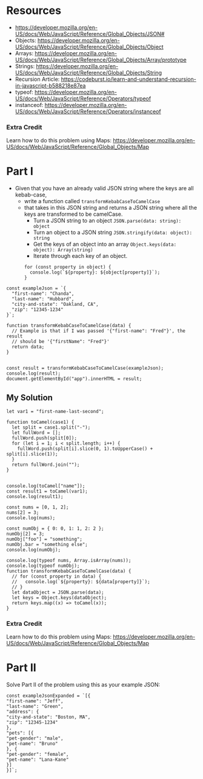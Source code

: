 # Resources

- https://developer.mozilla.org/en-US/docs/Web/JavaScript/Reference/Global_Objects/JSON# 
- Objects: https://developer.mozilla.org/en-US/docs/Web/JavaScript/Reference/Global_Objects/Object
- Arrays: https://developer.mozilla.org/en-US/docs/Web/JavaScript/Reference/Global_Objects/Array/prototype
- Strings: https://developer.mozilla.org/en-US/docs/Web/JavaScript/Reference/Global_Objects/String
- Recursion Article: https://codeburst.io/learn-and-understand-recursion-in-javascript-b588218e87ea
- typeof: https://developer.mozilla.org/en-US/docs/Web/JavaScript/Reference/Operators/typeof
- instanceof: https://developer.mozilla.org/en-US/docs/Web/JavaScript/Reference/Operators/instanceof

### Extra Credit
Learn how to do this problem using Maps: https://developer.mozilla.org/en-US/docs/Web/JavaScript/Reference/Global_Objects/Map

# Part I


- Given that you have an already valid JSON string where the keys are
  all kebab-case, 
  - write a function called `transformKebabCaseToCamelCase` 
  - that takes in this JSON string and returns a JSON string where all the keys are transformed to be camelCase.
    - Turn a JSON string to an object
    `JSON.parse(data: string): object`
    - Turn an object to a JSON string
    `JSON.stringify(data: object): string`
    - Get the keys of an object into an array
    `Object.keys(data: object): Array(string)`
    - Iterate through each key of an object.
    ```
    for (const property in object) {
      console.log(`${property}: ${object[property]}`);
    }
    ```
   
```
const exampleJson = `{
  "first-name": "Chanda",
  "last-name": "Hubbard",
  "city-and-state": "Oakland, CA",
  "zip": "12345-1234"
}`;
```

```
function transformKebabCaseToCamelCase(data) {
  // Example is that if I was passed '{"first-name": "Fred"}', the result
  // should be '{"firstName": "Fred"}'
  return data;
}


const result = transformKebabCaseToCamelCase(exampleJson);
console.log(result);
document.getElementById("app").innerHTML = result;
```
## My Solution 

`let var1 = "first-name-last-second";`

```
function toCamel(case1) {
  let split = case1.split("-");
  let fullWord = [];
  fullWord.push(split[0]);
  for (let i = 1; i < split.length; i++) {
    fullWord.push(split[i].slice(0, 1).toUpperCase() + split[i].slice(1));
  }
  return fullWord.join("");
}


console.log(toCamel["name"]);
const result1 = toCamel(var1);
console.log(result1);

const nums = [0, 1, 2];
nums[2] = 3;
console.log(nums);

const numObj = { 0: 0, 1: 1, 2: 2 };
numObj[2] = 3;
numObj["foo"] = "something";
numObj.bar = "something else";
console.log(numObj);

console.log(typeof nums, Array.isArray(nums));
console.log(typeof numObj);
function transformKebabCaseToCamelCase(data) {
  // for (const property in data) {
  //   console.log(`${property}: ${data[property]}`);
  // }
  let dataObject = JSON.parse(data);
  let keys = Object.keys(dataObject);
  return keys.map((x) => toCamel(x));
}

```

### Extra Credit
Learn how to do this problem using Maps: https://developer.mozilla.org/en-US/docs/Web/JavaScript/Reference/Global_Objects/Map

# Part II

Solve Part II of the problem using this as your example JSON:

```
const exampleJsonExpanded = `[{
"first-name": "Jeff",
"last-name": "Green",
"address": {
"city-and-state": "Boston, MA",
"zip": "12345-1234"
},
"pets": [{
"pet-gender": "male",
"pet-name": "Bruno"
}, {
"pet-gender": "female",
"pet-name": "Lana-Kane"
}]
}]`;
```
